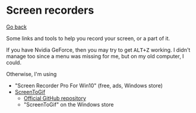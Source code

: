 # Screen recorders

[Go back](..)

Some links and tools to help you record your screen, or a part of it.

If you have Nvidia GeForce, then you may try to get <kbd>ALT+Z</kbd> working. I didn't manage too since a menu was missing for me, but on my old computer, I could.

Otherwise, I'm using

* "Screen Recorder Pro For Win10" (free, ads, Windows store)
* [ScreenToGif](https://www.screentogif.com/)
  * [Official GitHub repository](https://github.com/NickeManarin/ScreenToGif)
  * "ScreenToGif" on the Windows store